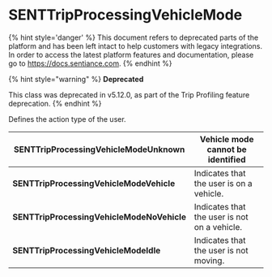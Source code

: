 # SENTTripProcessingVehicleMode

{% hint style='danger' %} This document refers to deprecated parts of the platform and has been left intact to help customers with legacy integrations. In order to access the latest platform features and documentation, please go to https://docs.sentiance.com. {% endhint %}

{% hint style="warning" %}
**Deprecated**

This class was deprecated in v5.12.0, as part of the Trip Profiling feature deprecation.
{% endhint %}

Defines the action type of the user.&#x20;

| **SENTTripProcessingVehicleModeUnknown**   | Vehicle mode cannot be identified            |
| ------------------------------------------ | -------------------------------------------- |
| **SENTTripProcessingVehicleModeVehicle**   | Indicates that the user is on a vehicle.     |
| **SENTTripProcessingVehicleModeNoVehicle** | Indicates that the user is not on a vehicle. |
| **SENTTripProcessingVehicleModeIdle**      | Indicates that the user is not moving.       |
